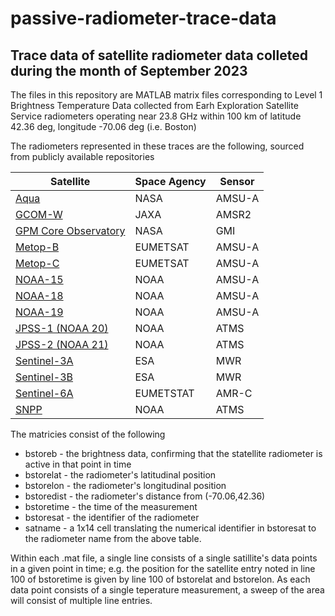 # passive-radiometer-trace-data
Trace data of satellite radiometer data colleted during the month of September 2023 
----------------

The files in this repository are MATLAB matrix files corresponding to Level 1 Brightness Temperature Data collected from 
Earh Exploration Satellite Service radiometers operating near 23.8 GHz within 100 km of latitude 42.36 deg, longitude -70.06 deg (i.e. Boston)

The radiometers represented in these traces are the following, sourced from publicly available repositories

Satellite | Space Agency | Sensor 
--- | --- | --- 
[Aqua](https://disc.gsfc.nasa.gov/datasets/AIRABRAD005/summary)| NASA | AMSU-A
[GCOM-W](https://gportal.jaxa.jp/gpr/search?tab=1) | JAXA | AMSR2 
[GPM Core Observatory](https://disc.gsfc.nasa.gov/datasets/GPM1BGMI07/summary) | NASA | GMI 
[Metop-B](https://data.eumetsat.int/product/EO:EUM:DAT:METOP:AMSUL1) |EUMETSAT | AMSU-A 
[Metop-C](https://data.eumetsat.int/product/EO:EUM:DAT:METOP:AMSUL1) | EUMETSAT | AMSU-A 
[NOAA-15](https://www.ncei.noaa.gov/has/HAS.FileAppRouter?datasetname=NSTARFCDR&subqueryby=STATION&applname=&outdest=FILE) | NOAA | AMSU-A 
[NOAA-18](https://www.ncei.noaa.gov/data/amsu-a-brightness-temperature/access) | NOAA | AMSU-A  
[NOAA-19](https://www.ncei.noaa.gov/data/amsu-a-brightness-temperature/access) | NOAA | AMSU-A 
[JPSS-1 (NOAA 20)](https://www.ncei.noaa.gov/access/metadata/landing-page/bin/iso?id=gov.noaa.ncdc:C0142) | NOAA | ATMS 
[JPSS-2 (NOAA 21)](https://www.ncei.noaa.gov/access/metadata/landing-page/bin/iso?id=gov.noaa.ncdc:C0142) | NOAA | ATMS 
[Sentinel-3A](https://documentation.dataspace.copernicus.eu/Data/Sentinel3.html#sentinel-3-sral-level-2) | ESA | MWR 
[Sentinel-3B](https://documentation.dataspace.copernicus.eu/Data/Sentinel3.html#sentinel-3-sral-level-2) | ESA | MWR 
[Sentinel-6A](https://navigator.eumetsat.int/product/EO:EUM:DAT:0146) | EUMETSTAT | AMR-C 
[SNPP](https://www.ncei.noaa.gov/data/amsu-a-brightness-temperature/access) | NOAA | ATMS 


The matricies consist of the following

* bstoreb - the brightness data, confirming that the statellite radiometer is active in that point in time  
* bstorelat - the radiometer's latitudinal position  
* bstorelon - the radiometer's longitudinal position  
* bstoredist - the radiometer's distance from (-70.06,42.36)  
* bstoretime - the time of the measurement  
* bstoresat - the identifier of the radiometer  
* satname - a 1x14 cell translating the numerical identifier in bstoresat to the radiometer name from the above table.  

Within each .mat file, a single line consists of a single satillite's data points in a given point in time; e.g. the position for the satellite entry noted in line 100 of bstoretime is given by line 100 of bstorelat and bstorelon. As each data point consists of a single teperature measurement, a sweep of the area will consist of multiple line entries.
